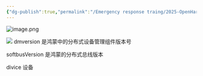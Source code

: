 ```yaml
---
{"dg-publish":true,"permalink":"/Emergency response traing/2025-OpenHarmonyCTF-软总线流量分析取证1/"}
---
```


![image.png](https://s2.loli.net/2025/06/10/F1aUTmKDib4WzIC.png)


![](https://s2.loli.net/2025/06/10/Ne1WQslqxjVKmw7.png)
dmversion 是鸿蒙中的分布式设备管理组件版本号

softbusVersion 是鸿蒙的分布式总线版本

divice 设备

